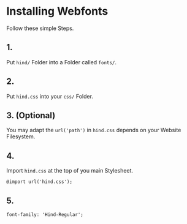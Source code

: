 # Installing Webfonts
Follow these simple Steps.

## 1.
Put `hind/` Folder into a Folder called `fonts/`.

## 2.
Put `hind.css` into your `css/` Folder.

## 3. (Optional)
You may adapt the `url('path')` in `hind.css` depends on your Website Filesystem.

## 4.
Import `hind.css` at the top of you main Stylesheet.

```
@import url('hind.css');
```

## 5.


```
font-family: 'Hind-Regular';
```

